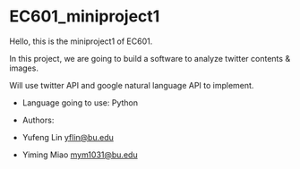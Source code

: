 # EC601_miniproject1

Hello, this is the miniproject1 of EC601.

In this project, we are going to build a software to analyze twitter contents & images.

Will use twitter API and google natural language API to implement.
- Language going to use: Python

- Authors:
- Yufeng Lin     yflin@bu.edu
- Yiming Miao    mym1031@bu.edu
